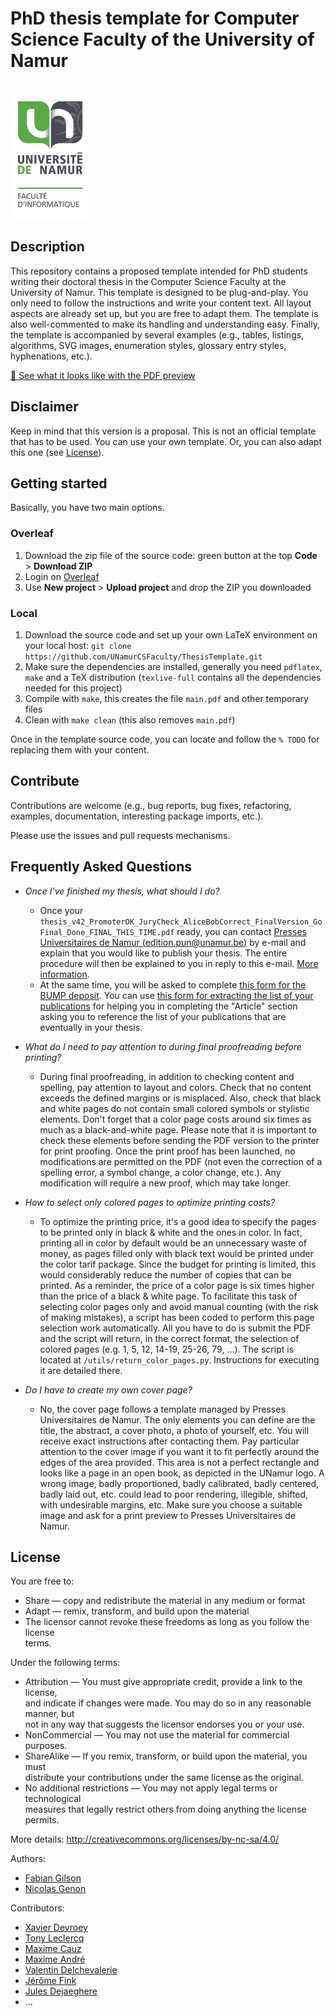 # PhD thesis template for Computer Science Faculty of the University of Namur

<br><img src="figures/cs_faculty_logo.png" height="200px" alt="UNamur Computer Science Faculty">

## Description

This repository contains a proposed template intended for PhD students writing their doctoral thesis in the Computer 
Science Faculty at the University of Namur.
This template is designed to be plug-and-play.
You only need to follow the instructions and write your content text.
All layout aspects are already set up, but you are free to adapt them.
The template is also well-commented to make its handling and understanding easy.
Finally, the template is accompanied by several examples (e.g., tables, listings, algorithms, SVG images, 
enumeration styles, glossary entry styles, hyphenations, etc.).

[👀 See what it looks like with the PDF preview](Preview.pdf)

## Disclaimer

Keep in mind that this version is a proposal.
This is not an official template that has to be used.
You can use your own template.
Or, you can also adapt this one (see [License](#license)).

## Getting started

Basically, you have two main options.

### Overleaf  

1. Download the zip file of the source code: green button at the top **Code** > **Download ZIP** 
2. Login on [Overleaf](https://www.overleaf.com/)
3. Use **New project** > **Upload project** and drop the ZIP you downloaded

### Local

1. Download the source code and set up your own LaTeX environment on your local host: `git clone https://github.com/UNamurCSFaculty/ThesisTemplate.git`
2. Make sure the dependencies are installed, generally you need `pdflatex`, `make` and a TeX distribution (`texlive-full`
contains all the dependencies needed for this project)
3. Compile with `make`, this creates the file `main.pdf` and other temporary files 
4. Clean with `make clean` (this also removes `main.pdf`)


Once in the template source code, you can locate and follow the `% TODO` for replacing them with your content.

## Contribute

Contributions are welcome (e.g., bug reports, bug fixes, refactoring, examples, documentation, interesting package 
imports, etc.).

Please use the issues and pull requests mechanisms.

## Frequently Asked Questions

* *Once I've finished my thesis, what should I do?*

  * Once your `thesis_v42_PromoterOK_JuryCheck_AliceBobCorrect_FinalVersion_GoFinal_Done_FINAL_THIS_TIME.pdf` ready, 
    you can contact [Presses Universitaires de Namur (edition.pun@unamur.be)](mailto:edition.pun@unamur.be) by 
    e-mail and explain that you would like to publish your thesis. The entire procedure will then be explained to 
    you in reply to this e-mail. [More information](https://terranostra.unamur.be/pun/Auteur/publications/).
  * At the same time, you will be asked to complete [this form for the BUMP deposit](https://unamur.be/bump/depot-these).
    You can use [this form for extracting the list of your publications](https://www.unamur.be/recherche/pure-1/procedures/publis-format-fnrs) 
    for helping you in completing the "Article" section asking you to reference the list of your publications that are 
    eventually in your thesis.
  
* *What do I need to pay attention to during final proofreading before printing?*

  * During final proofreading, in addition to checking content and spelling, pay attention to layout and colors. 
    Check that no content exceeds the defined margins or is misplaced. Also, check that black and white pages do not 
    contain small colored symbols or stylistic elements. Don't forget that a color page costs around six times 
    as much as a black-and-white page. Please note that it is important to check these elements before sending the PDF
	version to the printer for print proofing. Once the print proof has been launched, no modifications are permitted on the PDF
	(not even the correction of a spelling error, a symbol change, a color change, etc.).
	Any modification will require a new proof, which may take longer.

* *How to select only colored pages to optimize printing costs?*
  
  * To optimize the printing price, it's a good idea to specify the pages to be printed only in black & white and the ones in color.
    In fact, printing all in color by default would be an unnecessary waste of money, as pages filled only with black text would be printed
    under the color tarif package. Since the budget for printing is limited, this would considerably reduce the number of copies that can
    be printed. As a reminder, the price of a color page is six times higher than the price of a black & white page. To facilitate this task
    of selecting color pages only and avoid manual counting (with the risk of making mistakes), a script has been coded to perform this page
    selection work automatically. All you have to do is submit the PDF and the script will return, in the correct format, the selection of
    colored pages (e.g. 1, 5, 12, 14-19, 25-26, 79, ...). The script is located at `/utils/return_color_pages.py`. Instructions for executing
    it are detailed there.
  
* *Do I have to create my own cover page?*

  * No, the cover page follows a template managed by Presses Universitaires de Namur. The only elements you can 
    define are the title, the abstract, a cover photo, a photo of yourself, etc. You will receive exact instructions 
    after contacting them. Pay particular attention to the cover image if you want it to fit perfectly around the 
    edges of the area provided. This area is not a perfect rectangle and looks like a page in an open book, as 
    depicted in the UNamur logo. A wrong image, badly proportioned, badly calibrated, badly centered, badly laid out,
    etc. could lead to poor rendering, illegible, shifted, with undesirable margins, etc. Make sure you choose a 
    suitable image and ask for a print preview to Presses Universitaires de Namur.

## License
                                                                                       
You are free to:                                                                       
   * Share — copy and redistribute the material in any medium or format                
   * Adapt — remix, transform, and build upon the material                             
   * The licensor cannot revoke these freedoms as long as you follow the license       
     terms.                                                                            
                                                                                       
Under the following terms:                                                             
   * Attribution — You must give appropriate credit, provide a link to the license,    
     and indicate if changes were made. You may do so in any reasonable manner, but    
     not in any way that suggests the licensor endorses you or your use.               
   * NonCommercial — You may not use the material for commercial purposes.             
   * ShareAlike — If you remix, transform, or build upon the material, you must        
     distribute your contributions under the same license as the original.             
   * No additional restrictions — You may not apply legal terms or technological       
     measures that legally restrict others from doing anything the license permits.    
                                                                                       
More details: http://creativecommons.org/licenses/by-nc-sa/4.0/                        
                                                                                       
Authors:                                                                               
   * [Fabian Gilson](https://researchportal.unamur.be/fr/persons/fgilson)                                                                 
   * [Nicolas Genon](https://researchportal.unamur.be/fr/persons/nicolas-genon)

Contributors:
   * [Xavier Devroey](https://researchportal.unamur.be/fr/persons/xdevroey)
   * [Tony Leclercq](https://researchportal.unamur.be/fr/persons/tolecler)
   * [Maxime Cauz](https://researchportal.unamur.be/fr/persons/mcauz)
   * [Maxime André](https://researchportal.unamur.be/fr/persons/maxime-andr%C3%A9)
   * [Valentin Delchevalerie](https://researchportal.unamur.be/fr/persons/vdelchev)
   * [Jérôme Fink](https://researchportal.unamur.be/fr/persons/jfink)
   * [Jules Dejaeghere](https://researchportal.unamur.be/fr/persons/jdejaegh)
   * ...
